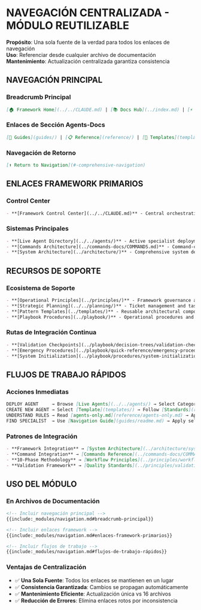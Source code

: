 # NAVEGACIÓN CENTRALIZADA - MÓDULO REUTILIZABLE

**Propósito**: Una sola fuente de la verdad para todos los enlaces de navegación  
**Uso**: Referenciar desde cualquier archivo de documentación  
**Mantenimiento**: Actualización centralizada garantiza consistencia  

## NAVEGACIÓN PRINCIPAL

### Breadcrumb Principal
```markdown
[🏠 Framework Home](../../CLAUDE.md) | [📚 Docs Hub](../index.md) | [⚡ Commands](../commands-docs/COMMANDS.md) | [🤖 Live Agents](../../agents/) | [🎫 Planning](../../planning/TICKET_REGISTRY.md)
```

### Enlaces de Sección Agents-Docs
```markdown
[📖 Guides](guides/) | [📋 Reference](reference/) | [🎨 Templates](templates/)
```

### Navegación de Retorno
```markdown
[⬆ Return to Navigation](#-comprehensive-navigation)
```

## ENLACES FRAMEWORK PRIMARIOS

### Control Center
```markdown
- **[Framework Control Center](../../CLAUDE.md)** - Central orchestration and execution patterns
```

### Sistemas Principales
```markdown
- **[Live Agent Directory](../../agents/)** - Active specialist deployment location
- **[Commands Architecture](../commands-docs/COMMANDS.md)** - Command-centered execution framework
- **[System Architecture](../architecture/)** - Comprehensive system design patterns
```

## RECURSOS DE SOPORTE

### Ecosistema de Soporte
```markdown
- **[Operational Principles](../principles/)** - Framework governance and execution standards
- **[Strategic Planning](../../planning/)** - Ticket management and task coordination
- **[Pattern Templates](../templates/)** - Reusable architectural components and patterns
- **[Playbook Procedures](../playbook/)** - Operational procedures and quick reference guides
```

### Rutas de Integración Continua
```markdown
- **[Validation Checkpoints](../playbook/decision-trees/validation-checkpoints.md)** - Quality gate implementations
- **[Emergency Procedures](../playbook/quick-reference/emergency-procedures.md)** - Crisis management protocols
- **[System Initialization](../playbook/procedures/system-initialization.md)** - Framework startup procedures
```

## FLUJOS DE TRABAJO RÁPIDOS

### Acciones Inmediatas
```markdown
DEPLOY AGENT     → Browse [Live Agents](../../agents/) → Select Category → Choose Specialist
CREATE NEW AGENT → Select [Template](templates/) → Follow [Standards](reference/)
UNDERSTAND RULES → Read [agents-only.md](reference/agents-only.md) → Apply enforcement requirements
FIND SPECIALIST  → Use [Navigation Guide](guides/readme.md) → Apply selection criteria
```

### Patrones de Integración
```markdown
- **Framework Integration** → [System Architecture](../architecture/system-architecture-overview.md)
- **Command Integration** → [Commands Reference](../commands-docs/COMMANDS.md)
- **10-Phase Methodology** → [Workflow Principles](../principles/workflow.md)
- **Validation Framework** → [Quality Standards](../principles/validation.md)
```

## USO DEL MÓDULO

### En Archivos de Documentación
```markdown
<!-- Incluir navegación principal -->
{{include:_modules/navigation.md#breadcrumb-principal}}

<!-- Incluir enlaces framework -->
{{include:_modules/navigation.md#enlaces-framework-primarios}}

<!-- Incluir flujos de trabajo -->
{{include:_modules/navigation.md#flujos-de-trabajo-rápidos}}
```

### Ventajas de Centralización
- ✅ **Una Sola Fuente**: Todos los enlaces se mantienen en un lugar
- ✅ **Consistencia Garantizada**: Cambios se propagan automáticamente
- ✅ **Mantenimiento Eficiente**: Actualización única vs 16 archivos
- ✅ **Reducción de Errores**: Elimina enlaces rotos por inconsistencia

